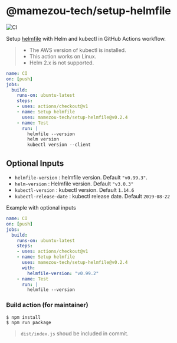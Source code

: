@mamezou-tech/setup-helmfile
============================

![CI](https://github.com/mamezou-tech/setup-helmfile/workflows/CI/badge.svg)

Setup [helmfile](https://github.com/roboll/helmfile) with Helm and kubectl in GitHub Actions workflow.

> - The AWS version of kubectl is installed.
> - This action works on Linux.
> - Helm 2.x is not supported.

```yaml
name: CI
on: [push]
jobs:
  build:
    runs-on: ubuntu-latest
    steps:
    - uses: actions/checkout@v1
    - name: Setup helmfile
      uses: mamezou-tech/setup-helmfile@v0.2.4
    - name: Test
      run: |
        helmfile --version
        helm version
        kubectl version --client
```

## Optional Inputs
- `helmfile-version` : helmfile version. Default `"v0.99.3"`.
- `helm-version` : Helmfile version. Default `"v3.0.3"`
- `kubectl-version` : kubectl version. Default `1.14.6`
- `kubectl-release-date` : kubectl release date. Default `2019-08-22`

Example with optional inputs

```yaml
name: CI
on: [push]
jobs:
  build:
    runs-on: ubuntu-latest
    steps:
    - uses: actions/checkout@v1
    - name: Setup helmfile
      uses: mamezou-tech/setup-helmfile@v0.2.4
      with:
        helmfile-version: "v0.99.2"
    - name: Test
      run: |
        helmfile --version
```

### Build action (for maintainer)
```
$ npm install
$ npm run package
```
> `dist/index.js` shoud be included in commit.
